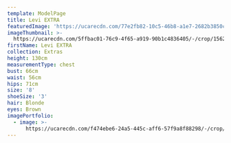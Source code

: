 ```yaml
---
template: ModelPage
title: Levi EXTRA
featuredImage: 'https://ucarecdn.com/77e2fb82-10c5-46b8-a1e7-2682b3850c3d/'
imageThumbnail: >-
  https://ucarecdn.com/5ffbac01-76c9-4f65-a919-90b1c4836405/-/crop/1562x1892/142,273/-/preview/
firstName: Levi EXTRA
collection: Extras
height: 130cm
measurementType: chest
bust: 66cm
waist: 56cm
hips: 71cm
size: '8'
shoeSize: '3'
hair: Blonde
eyes: Brown
imagePortfolio:
  - image: >-
      https://ucarecdn.com/f474ebe6-24a5-445c-aff6-57f9a8f88298/-/crop/1449x1876/219,330/-/preview/
---
```


